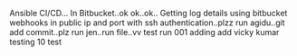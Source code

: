Ansible CI/CD... In Bitbucket..ok ok..ok.. Getting log details using bitbucket webhooks in public ip and port with ssh authentication..plzz run agidu..git add commit..plz run jen..run file..vv
test run
001
adding add
vicky kumar
testing
10
test
